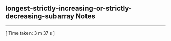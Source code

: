 <h2>longest-strictly-increasing-or-strictly-decreasing-subarray Notes</h2><hr>[ Time taken: 3 m 37 s ]
